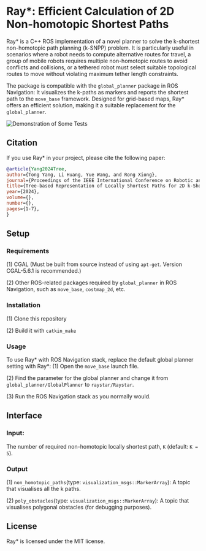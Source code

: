 # Ray*: Efficient Calculation of 2D Non-homotopic Shortest Paths
Ray* is a C++ ROS implementation of a novel planner to solve the k-shortest non-homotopic path planning (k-SNPP) problem. It is particularly useful in scenarios where a robot needs to compute alternative routes for travel, a group of mobile robots requires multiple non-homotopic routes to avoid conflicts and collisions, or a tethered robot must select suitable topological routes to move without violating maximum tether length constraints. 

The package is compatible with the ```global_planner``` package in ROS Navigation: It visualizes the k-paths as markers and reports the shortest path to the ```move_base``` framework. Designed for grid-based maps, Ray* offers an efficient solution, making it a suitable replacement for the ```global_planner```. 

![Demonstration of Some Tests](https://github.com/ZJUTongYang/raystar/blob/main/doc/raystar_ros_demo.gif)

## Citation
If you use Ray* in your project, please cite the following paper: 
 ```bibtex
@article{Yang2024Tree, 
author={Tong Yang, Li Huang, Yue Wang, and Rong Xiong}, 
journal={Proceedings of the IEEE International Conference on Robotic and Automation (ICRA) 2024}, 
title={Tree-based Representation of Locally Shortest Paths for 2D k-Shortest Non-homotopic Path Planning},
year={2024}, 
volume={}, 
number={}, 
pages={1-7}, 
}
```

## Setup

### Requirements

(1) CGAL (Must be built from source instead of using ```apt-get```. Version CGAL-5.6.1 is recommended.)

(2) Other ROS-related packages required by ```global_planner``` in ROS Navigation, such as ```move_base```, ```costmap_2d```, etc. 

### Installation
(1) Clone this repository

(2) Build it with ```catkin_make```

### Usage
To use Ray* with ROS Navigation stack, replace the default global planner setting with Ray*: 
(1) Open the ```move_base``` launch file. 

(2) Find the parameter for the global planner and change it from ```global_planner/GlobalPlanner``` to ```raystar/Raystar```. 

(3) Run the ROS Navigation stack as you normally would.

## Interface

### Input:

The number of required non-homotopic locally shortest path, ```K``` (default: ```K = 5```).

### Output

(1) ```non_homotopic_paths```(type: ```visualization_msgs::MarkerArray```): A topic that visualises all the k paths.

(2) ```poly_obstacles```(type: ```visualization_msgs::MarkerArray```): A topic that visualises polygonal obstacles (for debugging purposes).

## License
Ray* is licensed under the MIT license. 

